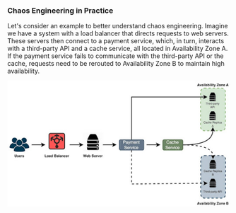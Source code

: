 ### Chaos Engineering in Practice

Let's consider an example to better understand chaos engineering. Imagine we have a system with a load balancer that directs requests to web servers. These servers then connect to a payment service, which, in turn, interacts with a third-party API and a cache service, all located in Availability Zone A. If the payment service fails to communicate with the third-party API or the cache, requests need to be rerouted to Availability Zone B to maintain high availability.

<img src="./chaos_engineering.jpg">
